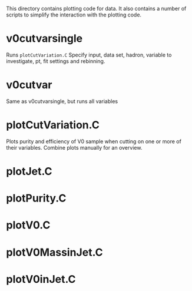 This directory contains plotting code for data. It also contains a number of scripts to simplify the interaction with the plotting code.

# v0cutvarsingle
Runs `plotCutVariation.C`
Specify input, data set, hadron, variable to investigate, pt, fit settings and rebinning.

# v0cutvar
Same as v0cutvarsingle, but runs all variables

# plotCutVariation.C
Plots purity and efficiency of V0 sample when cutting on one or more of their variables.
Combine plots manually for an overview.

# plotJet.C
# plotPurity.C
# plotV0.C
# plotV0MassinJet.C
# plotV0inJet.C